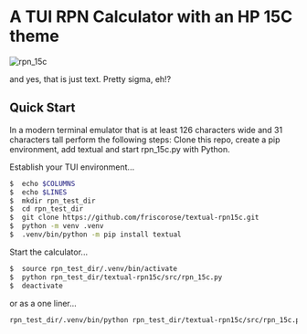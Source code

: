 # A TUI RPN Calculator with an HP 15C theme
![rpn_15c](https://github.com/user-attachments/assets/7e1c69ef-1ae7-4168-b934-92cf934c6587)

and yes, that is just text. Pretty sigma, eh!?

## Quick Start

In a modern terminal emulator that is at least 126 characters wide and 31 characters tall perform the following steps:
Clone this repo, create a pip environment, add textual and start rpn_15c.py with Python.

Establish your TUI environment...
``` bash
$  echo $COLUMNS
$  echo $LINES
$  mkdir rpn_test_dir
$  cd rpn_test_dir
$  git clone https://github.com/friscorose/textual-rpn15c.git
$  python -m venv .venv
$  .venv/bin/python -m pip install textual
```
Start the calculator...
``` bash
$  source rpn_test_dir/.venv/bin/activate
$  python rpn_test_dir/textual-rpn15c/src/rpn_15c.py
$  deactivate 
```
or as a one liner...
``` bash
rpn_test_dir/.venv/bin/python rpn_test_dir/textual-rpn15c/src/rpn_15c.py
```
